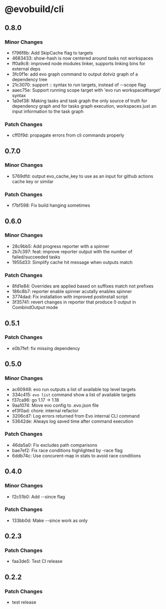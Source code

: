 # @evobuild/cli

## 0.8.0

### Minor Changes

- f796f8b: Add SkipCache flag to targets
- 4683433: show-hash is now centered around tasks not workspaces
- ff0a9c8: improved node modules linker, supports linking bins for external deps
- 3fc0f1e: add evo graph command to output dotviz graph of a dependency tree
- 21c3070: support :: syntax to run targets, instead of --scope flag
- aaec75e: Support running scope target with 'evo run workspace#target' syntax
- 1a0ef38: Making tasks and task graph the only source of truth for dependency graph and for tasks graph execution, workspaces just an input information to the task graph

### Patch Changes

- cff0f9d: propagate errors from cli commands properly

## 0.7.0

### Minor Changes

- 5769dfd: output evo_cache_key to use as an input for github actions cache key or similar

### Patch Changes

- f7bf598: Fix build hanging sometimes

## 0.6.0

### Minor Changes

- 28c9bb5: Add progress reporter with a spinner
- 2b7c397: feat: improve reporter output with the number of failed/succeeded tasks
- 1955d33: Simplify cache hit message when outputs match

### Patch Changes

- 8fd1e84: Overrides are applied based on suffixes match not prefixes
- 186c8b7: reporter enable spinner acutally enables spinner
- 3774dad: Fix installation with improved postinstall script
- 3f35741: revert changes in reporter that produce 0 output in CombindOutput mode

## 0.5.1

### Patch Changes

- e0b7fef: fix missing dependency

## 0.5.0

### Minor Changes

- ac60948: evo run outputs a list of available top level targets
- 334c415: `evo list` command show a list of available targets
- f37ca96: go 1.17 -> 1.18
- 9aa1074: Move evo config to .evo.json file
- ef3f0ad: chore: internal refactor
- 3206cd7: Log errors returned from Evo internal CLI command
- 53642de: Always log saved time after command execution

### Patch Changes

- 46da5a0: Fix excludes path comparisons
- bae7ef2: Fix race conditions highlighted by -race flag
- 6ddb74c: Use concurent-map in stats to avoid race conditions

## 0.4.0

### Minor Changes

- f2c51b0: Add --since flag

### Patch Changes

- 133bb0d: Make --since work as only

## 0.2.3

### Patch Changes

- faa3de5: Test CI release

## 0.2.2

### Patch Changes

- test release
